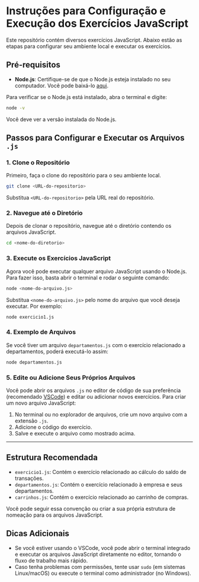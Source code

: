 

# Instruções para Configuração e Execução dos Exercícios JavaScript

Este repositório contém diversos exercícios JavaScript. Abaixo estão as etapas para configurar seu ambiente local e executar os exercícios.

## Pré-requisitos

- **Node.js**: Certifique-se de que o Node.js esteja instalado no seu computador. Você pode baixá-lo [aqui](https://nodejs.org/).

Para verificar se o Node.js está instalado, abra o terminal e digite:

```bash
node -v
```

Você deve ver a versão instalada do Node.js.

## Passos para Configurar e Executar os Arquivos `.js`

### 1. Clone o Repositório

Primeiro, faça o clone do repositório para o seu ambiente local.

```bash
git clone <URL-do-repositorio>
```

Substitua `<URL-do-repositorio>` pela URL real do repositório.

### 2. Navegue até o Diretório

Depois de clonar o repositório, navegue até o diretório contendo os arquivos JavaScript.

```bash
cd <nome-do-diretorio>
```

### 3. Execute os Exercícios JavaScript

Agora você pode executar qualquer arquivo JavaScript usando o Node.js. Para fazer isso, basta abrir o terminal e rodar o seguinte comando:

```bash
node <nome-do-arquivo.js>
```

Substitua `<nome-do-arquivo.js>` pelo nome do arquivo que você deseja executar. Por exemplo:

```bash
node exercicio1.js
```

### 4. Exemplo de Arquivos

Se você tiver um arquivo `departamentos.js` com o exercício relacionado a departamentos, poderá executá-lo assim:

```bash
node departamentos.js
```

### 5. Edite ou Adicione Seus Próprios Arquivos

Você pode abrir os arquivos `.js` no editor de código de sua preferência (recomendado [VSCode](https://code.visualstudio.com/)) e editar ou adicionar novos exercícios. Para criar um novo arquivo JavaScript:

1. No terminal ou no explorador de arquivos, crie um novo arquivo com a extensão `.js`.
2. Adicione o código do exercício.
3. Salve e execute o arquivo como mostrado acima.

---

## Estrutura Recomendada

- `exercicio1.js`: Contém o exercício relacionado ao cálculo do saldo de transações.
- `departamentos.js`: Contém o exercício relacionado à empresa e seus departamentos.
- `carrinhos.js`: Contém o exercício relacionado ao carrinho de compras.

Você pode seguir essa convenção ou criar a sua própria estrutura de nomeação para os arquivos JavaScript.

## Dicas Adicionais

- Se você estiver usando o VSCode, você pode abrir o terminal integrado e executar os arquivos JavaScript diretamente no editor, tornando o fluxo de trabalho mais rápido.
- Caso tenha problemas com permissões, tente usar `sudo` (em sistemas Linux/macOS) ou execute o terminal como administrador (no Windows).

